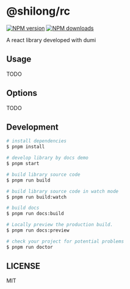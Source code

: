 # @shilong/rc

[![NPM version](https://img.shields.io/npm/v/@shilong/rc.svg?style=flat)](https://npmjs.org/package/@shilong/rc)
[![NPM downloads](http://img.shields.io/npm/dm/@shilong/rc.svg?style=flat)](https://npmjs.org/package/@shilong/rc)

A react library developed with dumi

## Usage

TODO

## Options

TODO

## Development

```bash
# install dependencies
$ pnpm install

# develop library by docs demo
$ pnpm start

# build library source code
$ pnpm run build

# build library source code in watch mode
$ pnpm run build:watch

# build docs
$ pnpm run docs:build

# Locally preview the production build.
$ pnpm run docs:preview

# check your project for potential problems
$ pnpm run doctor
```

## LICENSE

MIT

